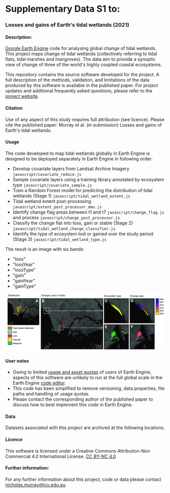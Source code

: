 
# Supplementary Data S1 to:
### Losses and gains of Earth's tidal wetlands (2021)

#### Description:

[Google Earth Engine](https://earthengine.google.com) code for analysing global change of tidal wetlands. This project maps change of tidal wetlands (collectively referring to tidal flats, tidal marshes and mangroves). The data aim to provide a synoptic view of change of three of the world's highly coupled coastal ecosystems.

This repository contains the source software developed for the project. A full description of the methods, validation, and limitations of the data produced by this software is available in the published paper. For project updates and additional frequently asked questions, please refer to the [project website](https://www.globalintertidalchange.org/). 

#### Citation
Use of any aspect of this study requires full attribution (see licence). Please cite the published paper:
Murray et al. (in submission) Losses and gains of Earth's tidal wetlands.

#### Usage
The code developed to map tidal wetlands globally in Earth Engine is designed to be deployed separately in Earth Engine in following order:
* Develop covariate layers from Landsat Archive Imagery `javascript/covariate_reduce.js`
* Sample covariate layers using a training library annotated by ecosystem type `javascript/covariate_sample.js`
* Train a Random Forest model for predicting the distribution of tidal wetlands (Stage 1) `javascript/tidal_wetland_extent.js`
* Tidal wetland extent post-processing `javascript/extent_post_processor_mmu.js`
* Identify change flag areas between t1 and t7 `javascript/change_flag.js` and process `javascript/change_post_processor.js`
* Classify the change flat into loss, gain or stable (Stage 2) `javascript/tidal_wetland_change_classifier.js`
* Identify the type of ecosystem lost or gained over the study period (Stage 3) `javascript/tidal_wetland_type.js`

The result is an image with six bands:
* "loss"
* "lossYear"
* "lossType"
* "gain"
* "gainYear"
* "gainType"

![img](figures/wetland_change.jpg)

#### User notes 
* Owing to limited [usage and asset quotas](https://developers.google.com/earth-engine/guides/usage?hl=en) of users of Earth Engine, aspects of this software are unlikely to run at the full global scale in the Earth Engine [code editor](https://code.earthengine.google.com/). 
* This code has been simplified to remove versioning, data properties, file paths and handling of usage quotas. 
* Please contact the corresponding author of the published paper to discuss how to best implement this code in Earth Engine.


#### Data
Datasets associated with this project are archived at the following locations.

#### Licence
This software is licensed under a Creative Commons Attribution-Non Commercial 4.0 International License. [CC BY-NC 4.0](https://creativecommons.org/licenses/by-nc/4.0/)

#### Further information:
For any further information about this project, code or data please contact nicholas.murray@jcu.edu.au.
